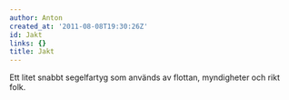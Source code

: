 ```yaml
---
author: Anton
created_at: '2011-08-08T19:30:26Z'
id: Jakt
links: {}
title: Jakt
---
```


Ett litet snabbt segelfartyg som används av flottan, myndigheter och rikt folk.
